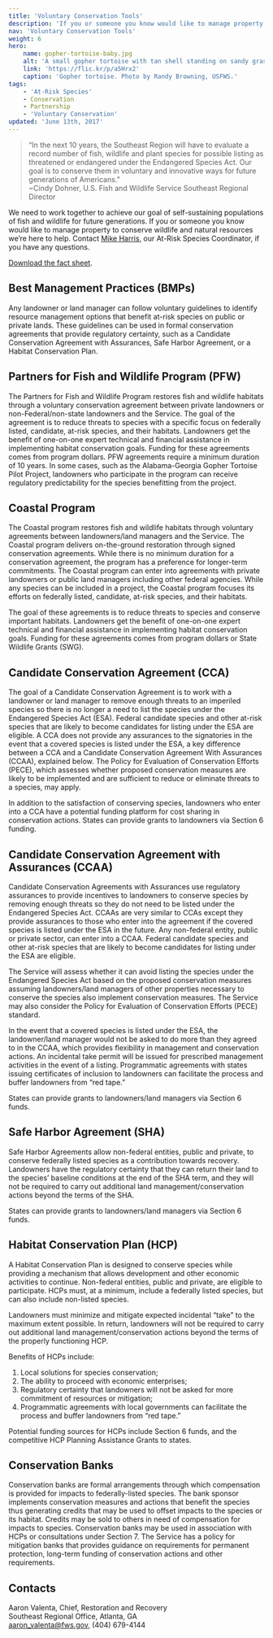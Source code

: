 ```yaml
---
title: 'Voluntary Conservation Tools'
description: 'If you or someone you know would like to manage property to conserve wildlife and natural resources we’re here to help!'
nav: 'Voluntary Conservation Tools'
weight: 6
hero:
    name: gopher-tortoise-baby.jpg
    alt: 'A small gopher tortoise with tan shell standing on sandy grass covered soil.'
    link: 'https://flic.kr/p/a5Hrx2'
    caption: 'Gopher tortoise. Photo by Randy Browning, USFWS.'
tags:
    - 'At-Risk Species'
    - Conservation
    - Partnership
    - 'Voluntary Conservation'
updated: 'June 13th, 2017'
---
```


> “In the next 10 years, the Southeast Region will have to evaluate a record number of fish, wildlife and plant species for possible listing as threatened or endangered under the Endangered Species Act. Our goal is to conserve them in voluntary and innovative ways for future generations of Americans.” <br> ~Cindy Dohner, U.S. Fish and Wildlife Service Southeast Regional Director

We need to work together to achieve our goal of self-sustaining populations of fish and wildlife for future generations.  If you or someone you know would like to manage property to conserve wildlife and natural resources we’re here to help.  Contact [Mike Harris](mailto:michael_harris@fws.gov?subject=At-Risk%20Species), our At-Risk Species Coordinator, if you have any questions.

[Download the fact sheet](/pdf/fact-sheet/at-risk-conservation-landowner-tools.pdf).

## Best Management Practices (BMPs)

Any landowner or land manager can follow voluntary guidelines to identify resource management options that benefit at-risk species on public or private lands.  These guidelines can be used in formal conservation agreements that provide regulatory certainty, such as a Candidate Conservation Agreement with Assurances, Safe Harbor Agreement, or a Habitat Conservation Plan.

## Partners for Fish and Wildlife Program (PFW)

The Partners for Fish and Wildlife Program restores fish and wildlife habitats through a voluntary conservation agreement between private landowners or non-Federal/non-state landowners and the Service.  The goal of the agreement is to reduce threats to species with a specific focus on federally listed, candidate, at-risk species, and their habitats.  Landowners get the benefit of one-on-one expert technical and financial assistance in implementing habitat conservation goals.  Funding for these agreements comes from program dollars.   PFW agreements require a minimum duration of 10 years.  In some cases, such as the Alabama-Georgia Gopher Tortoise Pilot Project, landowners who participate in the program can receive regulatory predictability for the species benefitting from the project.

## Coastal Program

The Coastal program restores fish and wildlife habitats through voluntary agreements between landowners/land managers and the Service.  The Coastal program delivers on-the-ground restoration through signed conservation agreements.  While there is no minimum duration for a conservation agreement, the program has a preference for longer-term commitments.  The Coastal program can enter into agreements with private landowners or public land managers including other federal agencies.  While any species can be included in a project, the Coastal program focuses its efforts on federally listed, candidate, at-risk species, and their habitats.

The goal of these agreements is to reduce threats to species and conserve important habitats.  Landowners get the benefit of one-on-one expert technical and financial assistance in implementing habitat conservation goals.  Funding for these agreements comes from program dollars or State Wildlife Grants (SWG).

## Candidate Conservation Agreement (CCA)

The goal of a Candidate Conservation Agreement is to work with a landowner or land manager to remove enough threats to an imperiled species so there is no longer a need to list the species under the Endangered Species Act (ESA).  Federal candidate species and other at-risk species that are likely to become candidates for listing under the ESA are eligible.  A CCA does not provide any assurances to the signatories in the event that a covered species is listed under the ESA, a key difference between a CCA and a Candidate Conservation Agreement With Assurances (CCAA), explained below.  The Policy for Evaluation of Conservation Efforts (PECE), which assesses whether proposed conservation measures are likely to be implemented and are sufficient to reduce or eliminate threats to a species, may apply.

In addition to the satisfaction of conserving species, landowners who enter into a CCA have a potential funding platform for cost sharing in conservation actions.  States can provide grants to landowners via Section 6 funding.

## Candidate Conservation Agreement with Assurances (CCAA)

Candidate Conservation Agreements with Assurances use regulatory assurances to provide incentives to landowners to conserve species by removing enough threats so they do not need to be listed under the Endangered Species Act.  CCAAs are very similar to CCAs except they provide assurances to those who enter into the agreement if the covered species is listed under the ESA in the future.  Any non-federal entity, public or private sector, can enter into a CCAA.  Federal candidate species and other at-risk species that are likely to become candidates for listing under the ESA are eligible.

The Service will assess whether it can avoid listing the species under the Endangered Species Act based on the proposed conservation measures assuming landowners/land managers of other properties necessary to conserve the species also implement conservation measures.  The Service may also consider the Policy for Evaluation of Conservation Efforts (PECE) standard.

In the event that a covered species is listed under the ESA, the landowner/land manager would not be asked to do more than they agreed to in the CCAA, which provides flexibility in management and conservation actions.  An incidental take permit will be issued for prescribed management activities in the event of a listing.  Programmatic agreements with states issuing certificates of inclusion to landowners can facilitate the process and buffer landowners from “red tape.”

States can provide grants to landowners/land managers via Section 6 funds.

## Safe Harbor Agreement (SHA)

Safe Harbor Agreements allow non-federal entities, public and private, to conserve federally listed species as a contribution towards recovery.  Landowners have the regulatory certainty that they can return their land to the species’ baseline conditions at the end of the SHA term, and they will not be required to carry out additional land management/conservation actions beyond the terms of the SHA.

States can provide grants to landowners/land managers via Section 6 funds.

## Habitat Conservation Plan (HCP)

A Habitat Conservation Plan is designed to conserve species while providing a mechanism that allows development and other economic activities to continue. Non-federal entities, public and private, are eligible to participate.  HCPs must, at a minimum, include a federally listed species, but can also include non-listed species.

Landowners must minimize and mitigate expected incidental “take” to the maximum extent possible.  In return, landowners will not be required to carry out additional land management/conservation actions beyond the terms of the properly functioning HCP.

Benefits of HCPs include:
  1. Local solutions for species conservation;
  2. The ability to proceed with economic enterprises;
  3. Regulatory certainty that landowners will not be asked for more commitment of resources or mitigation;
  4. Programmatic agreements with local governments can facilitate the process and buffer landowners from “red tape.”

Potential funding sources for HCPs include Section 6 funds, and the competitive HCP Planning Assistance Grants to states.

## Conservation Banks

Conservation banks are formal arrangements through which compensation is provided for impacts to federally-listed species.   The bank sponsor implements conservation measures and actions that benefit the species thus generating credits that may be used to offset impacts to the species or its habitat.   Credits may be sold to others in need of compensation for impacts to species.  Conservation banks may be used in association with HCPs or consultations under Section 7.  The Service has a policy for mitigation banks that provides guidance on requirements for permanent protection, long-term funding of conservation actions and other requirements.

## Contacts

Aaron Valenta, Chief, Restoration and Recovery  
Southeast Regional Office, Atlanta, GA  
[aaron_valenta@fws.gov](mailto:aaron_valenta@fws.gov), (404) 679-4144
